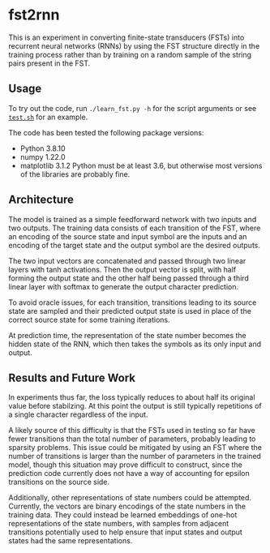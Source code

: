 # fst2rnn

This is an experiment in converting finite-state transducers (FSTs) into recurrent neural networks (RNNs) by using the FST structure directly in the training process rather than by training on a random sample of the string pairs present in the FST.

## Usage

To try out the code, run `./learn_fst.py -h` for the script arguments or see [`test.sh`](test.sh) for an example.

The code has been tested the following package versions:
- Python 3.8.10
- numpy 1.22.0
- matplotlib 3.1.2
Python must be at least 3.6, but otherwise most versions of the libraries are probably fine.

## Architecture

The model is trained as a simple feedforward network with two inputs and two outputs. The training data consists of each transition of the FST, where an encoding of the source state and input symbol are the inputs and an encoding of the target state and the output symbol are the desired outputs.

The two input vectors are concatenated and passed through two linear layers with tanh activations. Then the output vector is split, with half forming the output state and the other half being passed through a third linear layer with softmax to generate the output character prediction.

To avoid oracle issues, for each transition, transitions leading to its source state are sampled and their predicted output state is used in place of the correct source state for some training iterations.

At prediction time, the representation of the state number becomes the hidden state of the RNN, which then takes the symbols as its only input and output.

## Results and Future Work

In experiments thus far, the loss typically reduces to about half its original value before stabilzing. At this point the output is still typically repetitions of a single character regardless of the input.

A likely source of this difficulty is that the FSTs used in testing so far have fewer transitions than the total number of parameters, probably leading to sparsity problems. This issue could be mitigated by using an FST where the number of transitions is larger than the number of parameters in the trained model, though this situation may prove difficult to construct, since the prediction code currently does not have a way of accounting for epsilon transitions on the source side.

Additionally, other representations of state numbers could be attempted. Currently, the vectors are binary encodings of the state numbers in the training data. They could instead be learned embeddings of one-hot representations of the state numbers, with samples from adjacent transitions potentially used to help ensure that input states and output states had the same representations.
